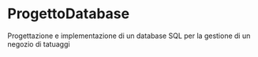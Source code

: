 # ProgettoDatabase
Progettazione e implementazione di un database SQL per la gestione di un negozio di tatuaggi
